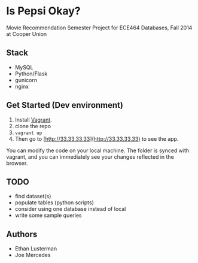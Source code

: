 Is Pepsi Okay?
=============

Movie Recommendation Semester Project for ECE464 Databases, Fall 2014 at Cooper Union

## Stack

- MySQL
- Python/Flask
- gunicorn
- nginx

## Get Started (Dev environment)

1. Install [Vagrant](https://www.vagrantup.com/downloads).
2. clone the repo
3. ```vagrant up```
4. Then go to [http://33.33.33.33](http://33.33.33.33) to see the app.

You can modify the code on your local machine. The folder is synced with vagrant, and you can immediately see your changes reflected in the browser.

## TODO

- find dataset(s)
- populate tables (python scripts)
- consider using one database instead of local
- write some sample queries


## Authors

- Ethan Lusterman
- Joe Mercedes
